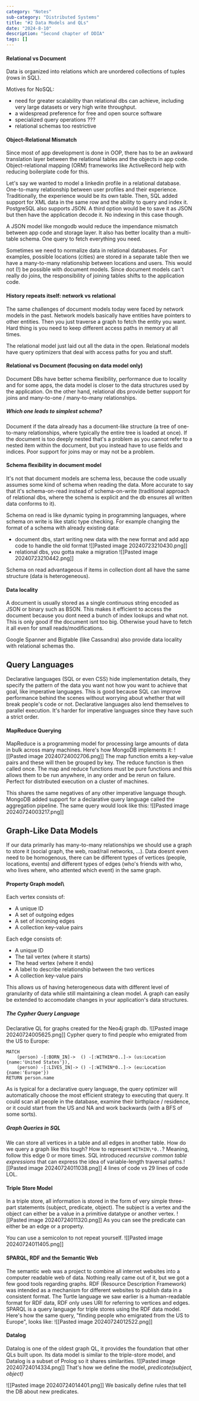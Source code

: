 ```yaml
---
category: "Notes"
sub-category: "Distributed Systems"
title: "#2 Data Models and QLs"
date: "2024-8-10"
description: "Second chapter of DDIA"
tags: []
---
```

#### Relational vs Document 
Data is organized into relations which are unordered collections of tuples (rows in SQL).

Motives for NoSQL:
- need for greater scalability than relational dbs can achieve, including very large datasets or very high write throughput.
- a widespread preference for free and open source software
- specialized query operations ???
- relational schemas too restrictive

#### Object-Relational Mismatch
Since most of app development is done in OOP, there has to be an awkward translation layer between the relational tables and the objects in app code.
Object-relational mapping (ORM) frameworks like ActiveRecord help with reducing boilerplate code for this.

Let's say we wanted to model a linkedin profile in a relational database. One-to-many relationship between user profiles and their experience. 
Traditionally, the experience would be its own table. Then, SQL added support for XML data in the same row and the ability to query and index it. PostgreSQL also supports JSON.
A third option would be to save it as JSON but then have the application decode it. No indexing in this case though.

A JSON model like mongodb would reduce the impendance mismatch between app code and storage layer. It also has better locality than a multi-table schema. One query to fetch everything you need.

Sometimes we need to normalize data in relational databases. For examples, possible locations (cities) are stored in a separate table then we have a many-to-many relationship between locations and users.
This would not (!) be possible with document models. Since document models can't really do joins, the responsibility of joining tables shifts to the application code.

#### History repeats itself: network vs relational
The same challenges of document models today were faced by network models in the past. Network models basically have entities have pointers to other entities. Then you just traverse a graph to fetch the entity you want. Hard thing is you need to keep different access paths in memory at all times.

The relational model just laid out all the data in the open.
Relational models have query optimizers that deal with access paths for you and stuff.

#### Relational vs Document (focusing on data model only)
Document DBs have better schema flexibility, performance due to locality and for some apps, the data model is closer to the data structures used by the application.
On the other hand, relational dbs provide better support for joins and many-to-one / many-to-many relationships.


##### Which one leads to simplest schema?
Document if the data already has a document-like structure (a tree of one-to-many relationships, where typically the entire tree is loaded at once).
If the document is too deeply nested that's a problem as you cannot refer to a nested item within the document, but you instead have to use fields and indices.
Poor support for joins may or may not be a problem.

#### Schema flexibility in document model
It's not that document models are schema less, because the code usually assumes some kind of schema when reading the data. More accurate to say that it's schema-on-read instead of schema-on-write (traditional approach of relational dbs, where the schema is explicit and the db ensures all written data conforms to it).

Schema on read is like dynamic typing in programming languages, where schema on write is like static type checking.
For example changing the format of a schema with already existing data:
- document dbs, start writing new data with the new format and add app code to handle the old format
	![[Pasted image 20240723210430.png]]
- relational dbs, you gotta make a migration
	![[Pasted image 20240723210442.png]]

Schema on read advantageous if items in collection dont all have the same structure (data is heterogeneous).

#### Data locality
A document is usually stored as a single continuous string encoded as JSON or binary such as BSON. This makes it efficient to access the document because you dont need a bunch of index lookups and what not. This is only good if the document isnt too big. Otherwise youd have to fetch it all even for small reads/modifications.

Google Spanner and Bigtable (like Cassandra) also provide data locality with relational schemas tho.

## Query Languages
Declarative languages (SQL or even CSS) hide implementation details, they specify the pattern of the data you want not how you want to achieve that goal, like imperative languages.
This is good because SQL can improve performance behind the scenes without worrying about whether that will break people's code or not.
Declarative languages also lend themselves to parallel execution. It's harder for imperative languages since they have such a strict order.

#### MapReduce Querying
MapReduce is a programming model for processing large amounts of data in bulk across many machines.
Here's how MongoDB implements it:
![[Pasted image 20240724002706.png]]
The map function emits a key-value pairs and these will then be grouped by key.
The reduce function is then called once.
The map and reduce functions must be pure functions and this allows them to be run anywhere, in any order and be rerun on failure. Perfect for distributed execution on a cluster of machines.


This shares the same negatives of any other imperative language though. MongoDB added support for a declarative query language called the aggregation pipeline. The same query would look like this:
![[Pasted image 20240724003217.png]]

## Graph-Like Data Models
If our data primarily has many-to-many relationships we should use a graph to store it (social graph, the web, road/rail networks, ...). Data doesnt even need to be homogenous, there can be different types of vertices (people, locations, events) and different types of edges (who's friends with who, who lives where, who attented which event) in the same graph.

#### Property Graph model\
Each vertex consists of:
- A unique ID
- A set of outgoing edges
- A set of incoming edges
- A collection key-value pairs

Each edge consists of:
- A unique ID
- The tail vertex (where it starts)
- The head vertex (where it ends)
- A label to describe relationship between the two vertices
- A collection key-value pairs

This allows us of having heterogeneous data with different level of granularity of data while still maintaining a clean model. A graph can easily be extended to accomodate changes in your application's data structures.

##### The Cypher Query Language
Declarative QL for graphs created for the Neo4j graph db.
![[Pasted image 20240724005625.png]]
Cypher query to find people who emigrated from the US to Europe:
```
MATCH
	(person) -[:BORN_IN]->  () -[:WITHIN*0..]-> (us:Location {name:'United States'}),
	(person) -[:LIVES_IN]-> () -[:WITHIN*0..]-> (eu:Location {name:'Europe'}) 
RETURN person.name
```
As is typical for a declarative query language, the query optimizer will automatically choose the most efficient strategy to executing that query.
It could scan all people in the database, examine their birthplace / residence, or it could start from the US and NA and work backwards (with a BFS of some sorts).

##### Graph Queries in SQL
We can store all vertices in a table and all edges in another table. How do we query a graph like this tough? How to represent `WITHIN\*0..`?  Meaning, follow this edge 0 or more times. 
SQL introduced *recursive common table expressions* that can express the idea of variable-length traversal paths.![[Pasted image 20240724011038.png]]
4 lines of code vs 29 lines of code LOL.
#### Triple Store Model
In a triple store, all information is stored in the form of very simple three-part statements (subject, predicate, object). The subject is a vertex and the object can either be a value in a primitive datatype or another vertex. 
![[Pasted image 20240724011320.png]]
As you can see the predicate can either be an edge or a property.

You can use a semicolon to not repeat yourself.
![[Pasted image 20240724011405.png]]


#### SPARQL, RDF and the Semantic Web
The semantic web was a project to combine all internet websites into a computer readable web of data. Nothing really came out of it, but we got a few good tools regarding graphs.
RDF (Resource Description Framework) was intended as a mechanism for different websites to publish data in a consistent format.
The Turtle language we saw earlier is a human-readable format for RDF data, RDF only uses URI for referring to vertices and edges.
SPARQL is a query language for triple stores using the RDF data model. 
Here's how the same query, "finding people who emigrated from the US to Europe", looks like:
![[Pasted image 20240724012522.png]]

#### Datalog
Datalog is one of the oldest graph QL, it provides the foundation that other QLs built upon.
Its data model is similar to the triple-store model, and Datalog is a subset of Prolog so it shares similarities.
![[Pasted image 20240724014334.png]]
That's how we define the model, *predicate(subject, object)*


![[Pasted image 20240724014401.png]]
We basically define rules that tell the DB about new predicates. 